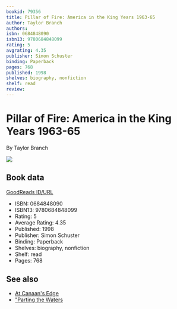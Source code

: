```yaml
---
bookid: 79356
title: Pillar of Fire: America in the King Years 1963-65
author: Taylor Branch
authors: 
isbn: 0684848090
isbn13: 9780684848099
rating: 5
avgrating: 4.35
publisher: Simon Schuster
binding: Paperback
pages: 768
published: 1998
shelves: biography, nonfiction
shelf: read
review: 
---
```


# Pillar of Fire: America in the King Years 1963-65

By Taylor Branch

![](https://i.gr-assets.com/images/S/compressed.photo.goodreads.com/books/1441145310l/79356._SY475_.jpg)

## Book data

[GoodReads ID/URL](https://www.goodreads.com/book/show/79356)

- ISBN: 0684848090
- ISBN13: 9780684848099
- Rating: 5
- Average Rating: 4.35
- Published: 1998
- Publisher: Simon Schuster
- Binding: Paperback
- Shelves: biography, nonfiction
- Shelf: read
- Pages: 768


## See also

- [At Canaan's Edge](At_Canaans_Edge-_America_in_the_King_Years_1965-68.md)
- ["Parting the Waters](Parting_the_Waters-_America_in_the_King_Years__1954-63.md)
